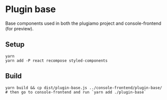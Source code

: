 # Plugin base

Base components used in both the plugiamo project and console-frontend (for preview).

## Setup

```
yarn
yarn add -P react recompose styled-components
```

## Build

```
yarn build && cp dist/plugin-base.js ../console-frontend/plugin-base/
# then go to console-frontend and run `yarn add ./plugin-base`
```
